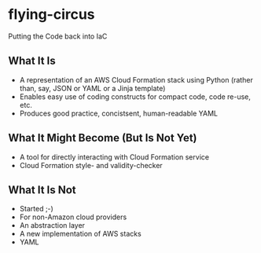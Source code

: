 # flying-circus
Putting the Code back into IaC

## What It Is

* A representation of an AWS Cloud Formation stack using Python (rather than, say, JSON or YAML or a Jinja template)
* Enables easy use of coding constructs for compact code, code re-use, etc.
* Produces good practice, concistsent, human-readable YAML

## What It Might Become (But Is Not Yet)

* A tool for directly interacting with Cloud Formation service
* Cloud Formation style- and validity-checker

## What It Is Not

* Started ;-)
* For non-Amazon cloud providers
* An abstraction layer
* A new implementation of AWS stacks
* YAML

